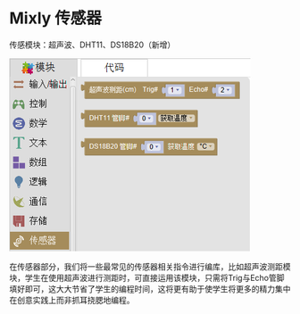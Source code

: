 # Mixly 传感器
传感模块：超声波、DHT11、DS18B20（新增）

![](images/sensor1.png)

在传感器部分，我们将一些最常见的传感器相关指令进行编库，比如超声波测距模块，学生在使用超声波进行测距时，可直接运用该模块，只需将Trig与Echo管脚填好即可，这大大节省了学生的编程时间，这将更有助于使学生将更多的精力集中在创意实践上而非抓耳挠腮地编程。